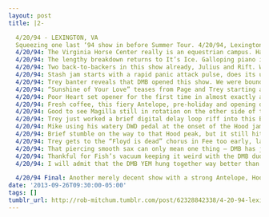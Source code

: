 ```yaml
---
layout: post
title: |2-

  4/20/94 - LEXINGTON, VA
  Squeezing one last ‘94 show in before Summer Tour. 4/20/94, Lexington, VA, Virginia Horse Center. Horse Center? http://www.phishtracks.com/shows/1994-04-20/ …
  4/20/94: The Virginia Horse Center really is an equestrian campus. Has to be the weirdest venue of ‘94 so far: http://www.horsecenter.org/About.aspx
  4/20/94: The lengthy breakdown returns to It’s Ice. Galloping piano in the lead with the other three contributing occasional weirdness.
  4/20/94: Two back-to-backers in this show already, Julius and Rift. Weird to see a non-Hoist song get the consecutive show treatment.
  4/20/94: Stash jam starts with a rapid panic attack pulse, does its usual air raid siren thing, then finds a psychotic shuffle resolution.
  4/20/94: Trey banter reveals that DMB opened this show. We were bound to reach this point eventually.
  4/20/94: “Sunshine of Your Love” teases from Page and Trey starting at 3:14 in Suzy. non-urgent cc @bizarchive, who I know is busy today.
  4/20/94: Poor Heart set opener for the first time in almost exactly a year (4/18/93). Just needed an appetizer for Antelope, I guess.
  4/20/94: Fresh coffee, this fiery Antelope, pre-holiday and opening day jitters really making me a ball of nerves here.
  4/20/94: Good to see Magilla still in rotation on the other side of the horns shows. Paul & Silas makes this set a genre sampler platter.
  4/20/94: Trey just worked a brief digital delay loop riff into this Big Ball Jam, instantly making it my favorite Big Ball Jam.
  4/20/94: Mike using his watery DWD pedal at the onset of the Hood jam, making things even more shimmery, like a hot day.
  4/20/94: Brief stumble on the way to that Hood peak, but it still hit the spot when it got there.
  4/20/94: Trey gets to the “Floyd is dead” chorus in Fee too early, laughs, appends “not dead yet.”
  4/20/94: That piercing smooth sax can only mean one thing — DMB has joined in on this YEM. Gonna bite my tongue for the next 10 minutes.
  4/20/94: Thankful for Fish’s vacuum keeping it weird with the DMB dudes on stage. Carter Beauford doing a solid Fish drums impression too.
  4/20/94: I will admit that the DMB YEM hung together way better than the ARU YEM from 5/5/93. #acronymoverload

  4/20/94 Final: Another merely decent show with a strong Antelope, Hood, and a better than expected DMB-crashed YEM. No Horse, ironically.
date: '2013-09-26T09:30:00-05:00'
tags: []
tumblr_url: http://rob-mitchum.tumblr.com/post/62328842338/4-20-94-lexington-va-squeezing-one-last-94
---
```

